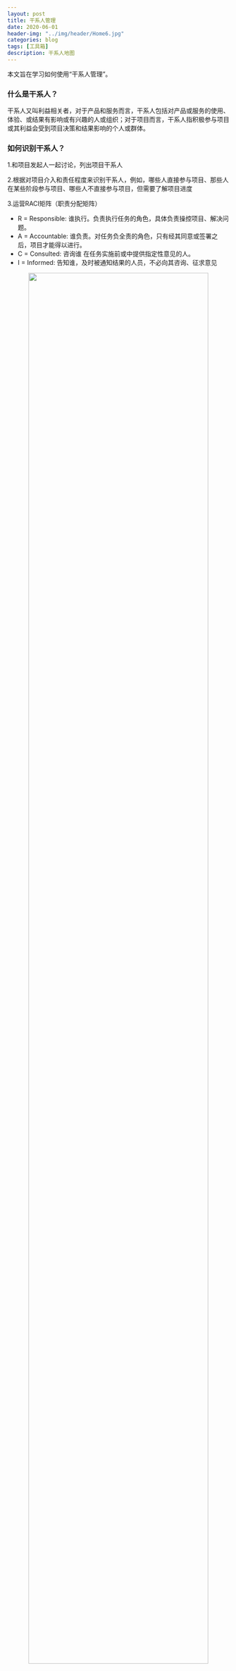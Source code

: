 ```yaml
---
layout: post
title: 干系人管理
date: 2020-06-01
header-img: "../img/header/Home6.jpg"
categories: blog
tags: [工具箱]
description: 干系人地图
---
```


本文旨在学习如何使用“干系人管理”。

### 什么是干系人？

干系人又叫利益相关者，对于产品和服务而言，干系人包括对产品或服务的使用、体验、或结果有影响或有兴趣的人或组织；对于项目而言，干系人指积极参与项目或其利益会受到项目决策和结果影响的个人或群体。

### 如何识别干系人？

1.和项⽬发起人⼀起讨论，列出项目干系⼈ 

2.根据对项⽬介⼊和责任程度来识别干系人，例如，哪些人直接参与项目、那些人在某些阶段参与项目、哪些人不直接参与项目，但需要了解项目进度

3.运营RACI矩阵（职责分配矩阵）

* R = Responsible: 谁执行。负责执行任务的角色，具体负责操控项目、解决问题。
* A = Accountable: 谁负责。对任务负全责的角色，只有经其同意或签署之后，项目才能得以进行。
*  C = Consulted: 咨询谁 在任务实施前或中提供指定性意见的人。
*  I = Informed: 告知谁，及时被通知结果的人员，不必向其咨询、征求意见
<center>
    <img width="90%" src="{{site.baseurl }}/img/tools/img-stakeholder-001.jpg" align="center">
</center>


### 干系人如何分类？

在干系人分类时，当干系人间的利益或要求有较大不同时，需要作为不同的干系人进行分析。反之，当干系人群体的核心利益和需求相似时，可以把他们抽象合并为同一干系人角色。

干系人分类的四个维度：

* 权利 — 干系人在公司的职权级别
* 作用 — 干系人改变项⽬计划和项⽬执⾏的能⼒
* 利益 — ⼲系⼈对项目成果的关注程度
* 影响 — 干系⼈主动参与项目的程度，在项⽬中的影响

干系人参与度

* 不知晓 - 对项目和潜在影响不知晓
* 抵制 - 知晓项目和潜在影响，抵制变更
* 中⽴ - 知晓项⽬和潜在影响，既不抵制，也不支持 
* 支持 - 知晓项⽬和潜在影响，⽀持变更
* 领导 - 知晓项目和潜在影响，积极支持保证项目成功

项目干系人分类及优先级管理：
<center>
    <img width="90%" src="{{site.baseurl }}/img/tools/img-stakeholder-002.jpg" align="center">
</center>

* **B区域：高权力、高利益的干系人**。这类人群一般是受项目影响比较大的管理者，对于他们，应该是重点管理，随时汇报进展，同时认真考虑他们提出的意见和建议，体现出他们的重要性。
* **A区域：高权力、地利益的干系人**。这类干系人是受项目影响比较小的管理者，对于他们，应该尽量使其满意，同时更多鼓励其提高项目参与度，征求他们的意见。
* **C区域：低权力、高利益的干系人**。这一类干系人更多是产品的直接用户。他们收项目影响很大，但权力却很小。针对这类干系人，需要更多的了解产品的反馈，对于需求和意见，需要考虑之后再采纳。
* **D区域：低权力、低利益的干系人**。对于这类干系人，只需要去监督就好了。


### 干系人如何管理？

未完待续......

---

参考：[项目干系人管理：有效管理冲突](https://meia.me/course/169427?cid=) ThoughtWorks

